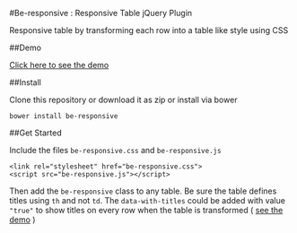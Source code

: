 #Be-responsive : Responsive Table jQuery Plugin

Responsive table by transforming each row into a table like style using CSS

##Demo

[Click here to see the demo](http://webneat.net/jquery/responsive-table/)

##Install

Clone this repository or download it as zip or install via bower

	bower install be-responsive

##Get Started

Include the files `be-responsive.css` and `be-responsive.js`

	<link rel="stylesheet" href="be-responsive.css">
    <script src="be-responsive.js"></script>

Then add the `be-responsive` class to any table. Be sure the table defines titles using `th` and not `td`. The `data-with-titles` could be added with value `"true"` to show titles on every row when the table is transformed ( [see the demo](http://webneat.net/jquery/responsive-table/) )